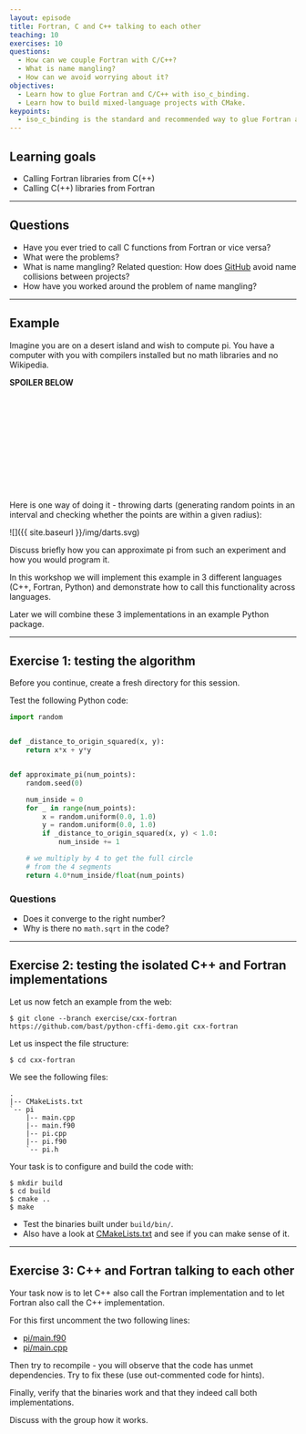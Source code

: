 ```yaml
---
layout: episode
title: Fortran, C and C++ talking to each other
teaching: 10
exercises: 10
questions:
  - How can we couple Fortran with C/C++?
  - What is name mangling?
  - How can we avoid worrying about it?
objectives:
  - Learn how to glue Fortran and C/C++ with iso_c_binding.
  - Learn how to build mixed-language projects with CMake.
keypoints:
  - iso_c_binding is the standard and recommended way to glue Fortran and C/C++ in a portable way.
---
```


## Learning goals

- Calling Fortran libraries from C(++)
- Calling C(++) libraries from Fortran

---

## Questions

- Have you ever tried to call C functions from Fortran or vice versa?
- What were the problems?
- What is name mangling? Related question: How does [GitHub](https://github.com) avoid name collisions between projects?
- How have you worked around the problem of name mangling?

---

## Example

Imagine you are on a desert island and wish to compute pi.
You have a computer with you with compilers installed but no math libraries and no Wikipedia.

**SPOILER BELOW**

<br>
<br>
<br>
<br>
<br>
<br>
<br>
<br>
<br>
<br>

Here is one way of doing it - throwing darts (generating random points in an
interval and checking whether the points are within a given radius):

![]({{ site.baseurl }}/img/darts.svg)

Discuss briefly how you can approximate pi from such an experiment and how you would program it.

In this workshop we will implement this example in 3 different languages (C++,
Fortran, Python) and demonstrate how to call this functionality across
languages.

Later we will combine these 3 implementations in an example Python package.

---

## Exercise 1: testing the algorithm

Before you continue, create a fresh directory for this session.

Test the following Python code:

```python
import random


def _distance_to_origin_squared(x, y):
    return x*x + y*y


def approximate_pi(num_points):
    random.seed(0)

    num_inside = 0
    for _ in range(num_points):
        x = random.uniform(0.0, 1.0)
        y = random.uniform(0.0, 1.0)
        if _distance_to_origin_squared(x, y) < 1.0:
            num_inside += 1

    # we multiply by 4 to get the full circle
    # from the 4 segments
    return 4.0*num_inside/float(num_points)
```

### Questions

- Does it converge to the right number?
- Why is there no `math.sqrt` in the code?

---

## Exercise 2: testing the isolated C++ and Fortran implementations

Let us now fetch an example from the web:

```shell
$ git clone --branch exercise/cxx-fortran https://github.com/bast/python-cffi-demo.git cxx-fortran
```

Let us inspect the file structure:

```shell
$ cd cxx-fortran
```

We see the following files:

```
.
|-- CMakeLists.txt
`-- pi
    |-- main.cpp
    |-- main.f90
    |-- pi.cpp
    |-- pi.f90
    `-- pi.h
```

Your task is to configure and build the code with:

```shell
$ mkdir build
$ cd build
$ cmake ..
$ make
```

- Test the binaries built under `build/bin/`.
- Also have a look at [CMakeLists.txt](https://github.com/bast/python-cffi-demo/blob/exercise/cxx-fortran/CMakeLists.txt) and see if you can make sense of it.

---

## Exercise 3: C++ and Fortran talking to each other

Your task now is to let C++ also call the Fortran implementation and to let
Fortran also call the C++ implementation.

For this first uncomment the two following lines:

- [pi/main.f90](https://github.com/bast/python-cffi-demo/blob/exercise/cxx-fortran/pi/main.f90#L17)
- [pi/main.cpp](https://github.com/bast/python-cffi-demo/blob/exercise/cxx-fortran/pi/main.cpp#L8)

Then try to recompile - you will observe that the code has unmet dependencies.
Try to fix these (use out-commented code for hints).

Finally, verify that the binaries work and that they indeed call both implementations.

Discuss with the group how it works.
